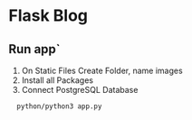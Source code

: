 # Flask Blog

## Run app`
<ol>
  <li>On Static Files Create Folder, name images</li>
  <li>Install all Packages</li>
  <li>Connect PostgreSQL Database</li>
</ol>

```
  python/python3 app.py
```
